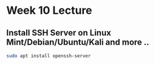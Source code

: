 # Week 10 Lecture

## Install SSH Server on Linux Mint/Debian/Ubuntu/Kali and more ..

```bash
sudo apt install openssh-server
```
